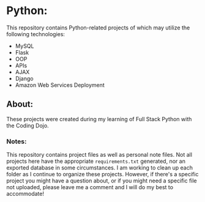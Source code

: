 # Python:
This repository contains Python-related projects of which may utilize the following technologies:
+ MySQL
+ Flask
+ OOP
+ APIs
+ AJAX
+ Django
+ Amazon Web Services Deployment

## About:
These projects were created during my learning of Full Stack Python with the Coding Dojo.

### Notes:
This repository contains project files as well as personal note files. Not all projects here have the appropriate `requirements.txt` generated, nor an exported database in some circumstances. I am working to clean up each folder as I continue to organize these projects. However, if there's a specific project you might have a question about, or if you might need a specific file not uploaded, please leave me a comment and I will do my best to accommodate!

